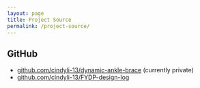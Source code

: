 ```yaml
---
layout: page
title: Project Source
permalink: /project-source/
---
```


## GitHub
- [github.com/cindyli-13/dynamic-ankle-brace](https://github.com/cindyli-13/dynamic-ankle-brace) (currently private)
- [github.com/cindyli-13/FYDP-design-log](https://github.com/cindyli-13/FYDP-design-log)

